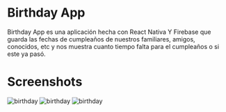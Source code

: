 # Birthday App
Birthday App es una aplicación hecha con React Nativa Y Firebase que guarda las fechas de cumpleaños de nuestros familiares, amigos, conocidos, etc y nos muestra cuanto tiempo falta para el cumpleaños o si este ya pasó.

# Screenshots
![birthday](https://user-images.githubusercontent.com/21177355/94221432-b6a22400-feb0-11ea-9073-a4483d4c7ed4.png)
![birthday](https://user-images.githubusercontent.com/21177355/94221330-7e024a80-feb0-11ea-8b1e-9dcda044d03d.png)
![birthday](https://user-images.githubusercontent.com/21177355/94221388-9d997300-feb0-11ea-9fb4-2e488cf937de.png)
